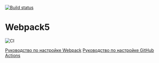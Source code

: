 [![Build status](https://ci.appveyor.com/api/projects/status/fld59xpcifx6oet0?svg=true)](https://ci.appveyor.com/project/Anton17848/dz-env)

# Webpack5

![CI](https://github.com/Anton17848/dz-env/actions/workflows/web.yml/badge.svg)

[Руководство по настройке Webpack](https://webpack.js.org/guides/)
[Руководство по настройке GitHub Actions](https://docs.github.com/en/actions/quickstart)
